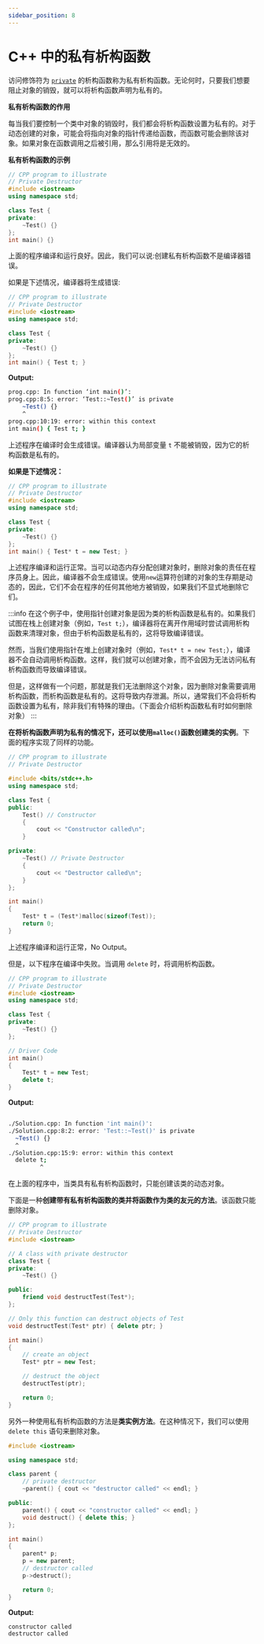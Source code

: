 ```yaml
---
sidebar_position: 8
---
```


# C++ 中的私有析构函数

访问修饰符为 [`private`](./Access%20Modifiers%20in%20C++) 的析构函数称为私有析构函数。无论何时，只要我们想要阻止对象的销毁，就可以将析构函数声明为私有的。

**私有析构函数的作用**

每当我们要控制一个类中对象的销毁时，我们都会将析构函数设置为私有的。对于动态创建的对象，可能会将指向对象的指针传递给函数，而函数可能会删除该对象。如果对象在函数调用之后被引用，那么引用将是无效的。

**私有析构函数的示例**

```cpp
// CPP program to illustrate
// Private Destructor
#include <iostream>
using namespace std;

class Test {
private:
	~Test() {}
};
int main() {}
```

上面的程序编译和运行良好。因此，我们可以说:创建私有析构函数不是编译器错误。

如果是下述情况，编译器将生成错误:

```cpp
// CPP program to illustrate
// Private Destructor
#include <iostream>
using namespace std;

class Test {
private:
	~Test() {}
};
int main() { Test t; }
```

**Output:**

```bash
prog.cpp: In function ‘int main()’:
prog.cpp:8:5: error: ‘Test::~Test()’ is private
    ~Test() {}
    ^
prog.cpp:10:19: error: within this context
int main() { Test t; }
```

上述程序在编译时会生成错误。编译器认为局部变量 `t` 不能被销毁，因为它的析构函数是私有的。

**如果是下述情况：**

```cpp
// CPP program to illustrate
// Private Destructor
#include <iostream>
using namespace std;

class Test {
private:
	~Test() {}
};
int main() { Test* t = new Test; }
```

上述程序编译和运行正常。当可以动态内存分配创建对象时，删除对象的责任在程序员身上。因此，编译器不会生成错误。使用`new`运算符创建的对象的生存期是动态的，因此，它们不会在程序的任何其他地方被销毁，如果我们不显式地删除它们。

:::info
在这个例子中，使用指针创建对象是因为类的析构函数是私有的。如果我们试图在栈上创建对象（例如，`Test t;`），编译器将在离开作用域时尝试调用析构函数来清理对象，但由于析构函数是私有的，这将导致编译错误。

然而，当我们使用指针在堆上创建对象时（例如，`Test* t = new Test;`），编译器不会自动调用析构函数。这样，我们就可以创建对象，而不会因为无法访问私有析构函数而导致编译错误。

但是，这样做有一个问题，那就是我们无法删除这个对象，因为删除对象需要调用析构函数，而析构函数是私有的。这将导致内存泄漏。所以，通常我们不会将析构函数设置为私有，除非我们有特殊的理由。（下面会介绍析构函数私有时如何删除对象）
:::

**在将析构函数声明为私有的情况下，还可以使用`malloc()`函数创建类的实例**。下面的程序实现了同样的功能。

```cpp
// CPP program to illustrate
// Private Destructor

#include <bits/stdc++.h>
using namespace std;

class Test {
public:
	Test() // Constructor
	{
		cout << "Constructor called\n";
	}

private:
	~Test() // Private Destructor
	{
		cout << "Destructor called\n";
	}
};

int main()
{
	Test* t = (Test*)malloc(sizeof(Test));
	return 0;
}
```

上述程序编译和运行正常，No Output。

但是，以下程序在编译中失败。当调用 `delete` 时，将调用析构函数。

```cpp
// CPP program to illustrate
// Private Destructor
#include <iostream>
using namespace std;

class Test {
private:
	~Test() {}
};

// Driver Code
int main()
{
	Test* t = new Test;
	delete t;
}
```

**Output:**

```bash

./Solution.cpp: In function 'int main()':
./Solution.cpp:8:2: error: 'Test::~Test()' is private
  ~Test() {}
  ^
./Solution.cpp:15:9: error: within this context
  delete t;
         ^
```

在上面的程序中，当类具有私有析构函数时，只能创建该类的动态对象。

下面是一种**创建带有私有析构函数的类并将函数作为类的友元的方法**。该函数只能删除对象。

```cpp
// CPP program to illustrate
// Private Destructor
#include <iostream>

// A class with private destructor
class Test {
private:
	~Test() {}

public:
	friend void destructTest(Test*);
};

// Only this function can destruct objects of Test
void destructTest(Test* ptr) { delete ptr; }

int main()
{
	// create an object
	Test* ptr = new Test;

	// destruct the object
	destructTest(ptr);

	return 0;
}
```

另外一种使用私有析构函数的方法是**类实例方法**。在这种情况下，我们可以使用 `delete this` 语句来删除对象。

```cpp
#include <iostream>

using namespace std;

class parent {
	// private destructor
	~parent() { cout << "destructor called" << endl; }

public:
	parent() { cout << "constructor called" << endl; }
	void destruct() { delete this; }
};

int main()
{
	parent* p;
	p = new parent;
	// destructor called
	p->destruct();

	return 0;
}
```

**Output:**

```bash
constructor called
destructor called
```